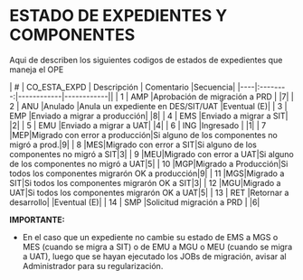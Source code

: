 # ESTADO DE EXPEDIENTES Y COMPONENTES
Aqui de describen los siguientes codigos de estados de expedientes que maneja el OPE

| #  | CO_ESTA_EXPD | Descripción | Comentario |Secuencia|
|----|:--------:|------------|------------||
| 1  | AMP    |Aprobación de migración a PRD            |            |7|
| 2  | ANU    |Anulado     |Anula un expediente en DES/SIT/UAT            |Eventual (E)|
| 3  | EMP    |Enviado a migrar a producción|            |8|
| 4  | EMS    |Enviado a migrar a SIT|            |2|
| 5  | EMU    |Enviado a migrar a UAT|            |4|
| 6  | ING    |Ingresado            |            |1|
| 7  |<span class="text-error">MEP</span>|<span class="text-error">Migrado con error a producción</span>|Si alguno de los componentes no migró a prod.|9|
| 8  |<span class="text-error">MES</span>|<span class="text-error">Migrado con error a SIT</span>|Si alguno de los componentes no migró a SIT|3|
| 9  |<span class="text-error">MEU</span>|<span class="text-error">Migrado con error a UAT</span>|Si alguno de los componentes no migró a UAT|5|
| 10 |<span class="text-success">MGP</span>|<span class="text-success">Migrado a Producción</span>|Si todos los componentes migrarón OK a producción|9|
| 11 |<span class="text-success">MGS</span>|<span class="text-success">Migrado a SIT</span>|Si todos los componentes migrarón OK a SIT|3|
| 12 |<span class="text-success">MGU</span>|<span class="text-success">Migrado a UAT</span>|Si todos los componentes migrarón OK a UAT|5|
| 13 | RET    |Retornar a desarrollo|            |Eventual (E)|
| 14 | SMP    |Solicitud migración a PRD            |            |6|


<div class="important">
<b>IMPORTANTE:</b>

* En el caso que un expediente no cambie su estado de EMS a MGS o MES (cuando se migra a SIT) o de EMU a MGU o MEU (cuando se migra a UAT), luego que se hayan ejecutado los JOBs de migración, avisar al Administrador para su regularización.
</div>
